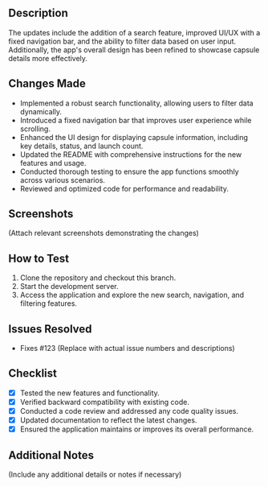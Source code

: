## Description
The updates include the addition of a search feature, improved UI/UX with a fixed navigation bar, and the ability to filter data based on user input. Additionally, the app's overall design has been refined to showcase capsule details more effectively.

## Changes Made
- Implemented a robust search functionality, allowing users to filter data dynamically.
- Introduced a fixed navigation bar that improves user experience while scrolling.
- Enhanced the UI design for displaying capsule information, including key details, status, and launch count.
- Updated the README with comprehensive instructions for the new features and usage.
- Conducted thorough testing to ensure the app functions smoothly across various scenarios.
- Reviewed and optimized code for performance and readability.

## Screenshots
(Attach relevant screenshots demonstrating the changes)

## How to Test
1. Clone the repository and checkout this branch.
2. Start the development server.
3. Access the application and explore the new search, navigation, and filtering features.

## Issues Resolved
- Fixes #123 (Replace with actual issue numbers and descriptions)

## Checklist
- [x] Tested the new features and functionality.
- [x] Verified backward compatibility with existing code.
- [x] Conducted a code review and addressed any code quality issues.
- [x] Updated documentation to reflect the latest changes.
- [x] Ensured the application maintains or improves its overall performance.

## Additional Notes
(Include any additional details or notes if necessary)
